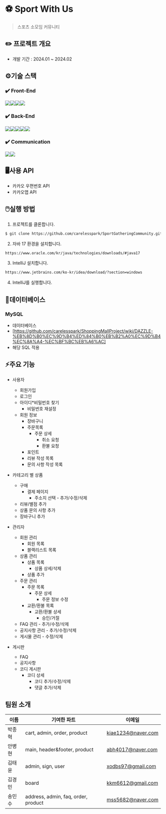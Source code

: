 # ⚽ Sport With Us
> 스포츠 소모임 커뮤니티

## ✏️ 프로젝트 개요
  - 개발 기간 : 2024.01 ~ 2024.02

## ⚙️기술 스택 
### ✔️ Front-End
<img src="https://img.shields.io/badge/html5-E34F26?style=for-the-badge&logo=html5&logoColor=white"><img src="https://img.shields.io/badge/css-1572B6?style=for-the-badge&logo=css3&logoColor=white"><img src="https://img.shields.io/badge/javascript-F7DF1E?style=for-the-badge&logo=javascript&logoColor=black"><img src="https://img.shields.io/badge/jquery-0769AD?style=for-the-badge&logo=jquery&logoColor=white">

### ✔️ Back-End
<img src="https://img.shields.io/badge/java-007396?style=for-the-badge&logo=java&logoColor=white"><img src="https://img.shields.io/badge/springboot-6DB33F?style=for-the-badge&logo=springboot&logoColor=white"><img src="https://img.shields.io/badge/mysql-4479A1?style=for-the-badge&logo=mysql&logoColor=white"><img src="https://img.shields.io/badge/apache tomcat-F8DC75?style=for-the-badge&logo=apachetomcat&logoColor=white"><img src="https://img.shields.io/badge/google cloud-4285F4?style=for-the-badge&logo=google cloud&logoColor=white">

### ✔️ Communication
<img src="https://img.shields.io/badge/github-181717?style=for-the-badge&logo=github&logoColor=white"><img src="https://img.shields.io/badge/sourcetree-0052CC?style=for-the-badge&logo=sourcetree&logoColor=white">

## 🖥️사용 API
  - 카카오 우편번호 API
  - 카카오맵 API

## 🖱️실행 방법
1. 프로젝트를 클론합니다.

```sh
$ git clone https://github.com/carelesspark/SportGatheringCommunity.git
```

2. 자바 17 환경을 설치합니다.
```sh
https://www.oracle.com/kr/java/technologies/downloads/#java17
```

3. IntelliJ 설치합니다.
```sh
https://www.jetbrains.com/ko-kr/idea/download/?section=windows
```

4. IntelliJ를 실행합니다.

## 📗데이터베이스
###  MySQL
 - 데이터베이스
 - [https://github.com/carelesspark/ShoppingMallProject/wiki/DAZZLE-%EB%8D%B0%EC%9D%B4%ED%84%B0%EB%B2%A0%EC%9D%B4%EC%8A%A4-%EC%BF%BC%EB%A6%AC]
 - 해당 SQL 적용

## ⚡주요 기능
+ 사용자
  + 회원가입 
  + 로그인
  + 아이디*비밀번호 찾기
    + 비밀번호 재설정
  + 회원 정보
    + 장바구니
    + 주문목록
      + 주문 상세
        + 취소 요청
        + 환불 요청
    + 포인트
    + 리뷰 작성 목록
    + 문의 사항 작성 목록 

+ 카테고리 별 상품
  + 구매
    + 결제 페이지
      + 주소지 선택 - 추가/수정/삭제  
  + 리뷰/별점 추가
  + 상품 문의 사항 추가
  + 장바구니 추가

+ 관리자
  + 회원 관리
    + 회원 목록
    + 블랙리스트 목록 
  + 상품 관리
    + 상품 목록
      + 상품 상세/삭제
    + 상품 추가
  + 주문 관리
    + 주문 목록
      + 주문 상세
        + 주문 정보 수정
    + 교환/환불 목록
      + 교환/환불 상세
        + 승인/거절
  + FAQ 관리 - 추가/수정/삭제
  + 공지사항 관리 - 추가/수정/삭제
  + 게시물 관리 - 수정/삭제

+ 게시판
  + FAQ
  + 공지사항
  + 코디 게시판
    + 코디 상세
      + 코디 추가/수정/삭제                 
      + 댓글 추가/삭제

## 팀원 소개

| 이름 | 기여한 파트 | 이메일 |
| --- | --- | --- |
| 박종혁 | cart, admin, order, product | kiae1234@naver.com |
| 안병현 | main, header&footer, product | abh4017@naver.com |
| 김태윤 | admin, sign, user | xodbs97@gmail.com |
| 김경민 | board | kkm6612@gmail.com |
| 송민수 | address, admin, faq, order, product | mss5682@naver.com |
